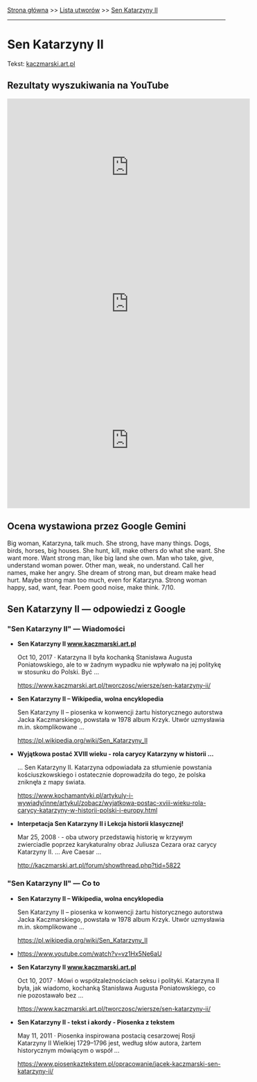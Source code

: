 [Strona główna](../index.md) >> [Lista utworów](../list.md) >> [Sen Katarzyny II](541.md)

---

# Sen Katarzyny II

Tekst: [kaczmarski.art.pl](https://www.kaczmarski.art.pl/tworczosc/wiersze/sen-katarzyny-ii/)

## Rezultaty wyszukiwania na YouTube

<iframe width="560" height="315" src="https://www.youtube.com/embed/vz1Hx5Ne6aU?si=IdontcarewhotheIRSsendsImnotpayingtaxes" title="YouTube video player" frameborder="0" allow="accelerometer; autoplay; clipboard-write; encrypted-media; gyroscope; picture-in-picture; web-share" referrerpolicy="strict-origin-when-cross-origin" allowfullscreen></iframe>

<iframe width="560" height="315" src="https://www.youtube.com/embed/LqGvw9ZREFs?si=IdontcarewhotheIRSsendsImnotpayingtaxes" title="YouTube video player" frameborder="0" allow="accelerometer; autoplay; clipboard-write; encrypted-media; gyroscope; picture-in-picture; web-share" referrerpolicy="strict-origin-when-cross-origin" allowfullscreen></iframe>

<iframe width="560" height="315" src="https://www.youtube.com/embed/pUzI1sV65_U?si=IdontcarewhotheIRSsendsImnotpayingtaxes" title="YouTube video player" frameborder="0" allow="accelerometer; autoplay; clipboard-write; encrypted-media; gyroscope; picture-in-picture; web-share" referrerpolicy="strict-origin-when-cross-origin" allowfullscreen></iframe>

## Ocena wystawiona przez Google Gemini

Big woman, Katarzyna, talk much. She strong, have many things. Dogs, birds, horses, big houses. She hunt, kill, make others do what she want. She want more. Want strong man, like big land she own. Man who take, give, understand woman power. Other man, weak, no understand. Call her names, make her angry. She dream of strong man, but dream make head hurt. Maybe strong man too much, even for Katarzyna. Strong woman happy, sad, want, fear. Poem good noise, make think. 7/10.


## Sen Katarzyny II — odpowiedzi z Google

### "Sen Katarzyny II" — Wiadomości

- **Sen Katarzyny II www.kaczmarski.art.pl**

    Oct 10, 2017  ·  Katarzyna II była kochanką Stanisława Augusta Poniatowskiego, ale to w żadnym wypadku nie wpływało na jej politykę w stosunku do Polski. Być ... 

   <https://www.kaczmarski.art.pl/tworczosc/wiersze/sen-katarzyny-ii/>
- **Sen Katarzyny II – Wikipedia, wolna encyklopedia**

    Sen Katarzyny II – piosenka w konwencji żartu historycznego autorstwa Jacka Kaczmarskiego, powstała w 1978 album Krzyk. Utwór uzmysławia m.in. skomplikowane ... 

   <https://pl.wikipedia.org/wiki/Sen_Katarzyny_II>
- **Wyjątkowa postać XVIII wieku - rola carycy Katarzyny w historii ...**

    ... Sen Katarzyny II. Katarzyna odpowiadała za stłumienie powstania kościuszkowskiego i ostatecznie doprowadziła do tego, że polska zniknęła z mapy świata. 

   <https://www.kochamantyki.pl/artykuly-i-wywiady/inne/artykul/zobacz/wyjatkowa-postac-xviii-wieku-rola-carycy-katarzyny-w-historii-polski-i-europy.html>
- **Interpetacja Sen Katarzyny II i Lekcja historii klasycznej!**

    Mar 25, 2008  ·  - oba utwory przedstawią historię w krzywym zwierciadle poprzez karykaturalny obraz Juliusza Cezara oraz carycy Katarzyny II. ... Ave Caesar ... 

   <http://kaczmarski.art.pl/forum/showthread.php?tid=5822>

### "Sen Katarzyny II" — Co to

- **Sen Katarzyny II – Wikipedia, wolna encyklopedia**

    Sen Katarzyny II – piosenka w konwencji żartu historycznego autorstwa Jacka Kaczmarskiego, powstała w 1978 album Krzyk. Utwór uzmysławia m.in. skomplikowane ... 

   <https://pl.wikipedia.org/wiki/Sen_Katarzyny_II>
- <https://www.youtube.com/watch?v=vz1Hx5Ne6aU>
- **Sen Katarzyny II www.kaczmarski.art.pl**

    Oct 10, 2017  ·  Mówi o współzależnościach seksu i polityki. Katarzyna II była, jak wiadomo, kochanką Stanisława Augusta Poniatowskiego, co nie pozostawało bez ... 

   <https://www.kaczmarski.art.pl/tworczosc/wiersze/sen-katarzyny-ii/>
- **Sen Katarzyny II - tekst i akordy - Piosenka z tekstem**

    May 11, 2011  ·  Piosenka inspirowana postacią cesarzowej Rosji Katarzyny II Wielkiej 1729–1796 jest, według słów autora, żartem historycznym mówiącym o współ ... 

   <https://www.piosenkaztekstem.pl/opracowanie/jacek-kaczmarski-sen-katarzyny-ii/>

